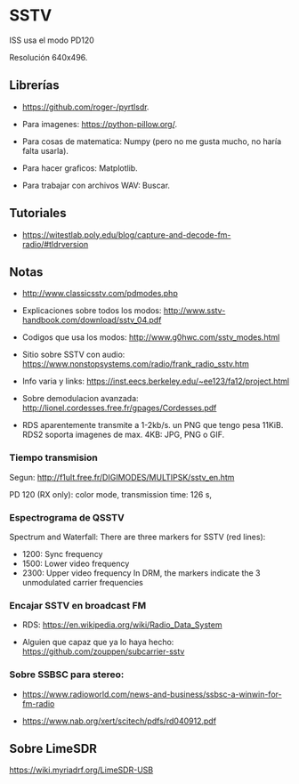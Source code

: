 # SSTV

ISS usa el modo PD120

Resolución 640x496.

## Librerías

- https://github.com/roger-/pyrtlsdr.

- Para imagenes: https://python-pillow.org/.

- Para cosas de matematica: Numpy (pero no me gusta mucho, no haría falta
  usarla).

- Para hacer graficos: Matplotlib.

- Para trabajar con archivos WAV: Buscar.

## Tutoriales

- https://witestlab.poly.edu/blog/capture-and-decode-fm-radio/#tldrversion

## Notas

- http://www.classicsstv.com/pdmodes.php

- Explicaciones sobre todos los modos: http://www.sstv-handbook.com/download/sstv_04.pdf

- Codigos que usa los modos: http://www.g0hwc.com/sstv_modes.html

- Sitio sobre SSTV con audio: https://www.nonstopsystems.com/radio/frank_radio_sstv.htm

- Info varia y links: https://inst.eecs.berkeley.edu/~ee123/fa12/project.html

- Sobre demodulacion avanzada: http://lionel.cordesses.free.fr/gpages/Cordesses.pdf

- RDS aparentemente transmite a 1-2kb/s. un PNG que tengo pesa 11KiB. RDS2 soporta
  imagenes de max. 4KB: JPG, PNG o GIF.

### Tiempo transmision

Segun: http://f1ult.free.fr/DIGIMODES/MULTIPSK/sstv_en.htm

PD 120 (RX only): color mode, transmission time: 126 s,

### Espectrograma de QSSTV

Spectrum and Waterfall:
There are three markers for SSTV (red lines):

- 1200: Sync frequency
- 1500: Lower video frequency
- 2300: Upper video frequency In DRM, the markers indicate the 3 unmodulated carrier frequencies

### Encajar SSTV en broadcast FM

- RDS: https://en.wikipedia.org/wiki/Radio_Data_System

- Alguien que capaz que ya lo haya hecho: https://github.com/zouppen/subcarrier-sstv

### Sobre SSBSC para stereo:

- https://www.radioworld.com/news-and-business/ssbsc-a-winwin-for-fm-radio

- https://www.nab.org/xert/scitech/pdfs/rd040912.pdf

## Sobre LimeSDR

https://wiki.myriadrf.org/LimeSDR-USB

